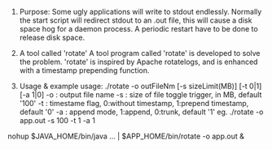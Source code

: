 
1) Purpose:
Some ugly applications will write to stdout endlessly. Normally the start script will redirect stdout to an .out file, this will cause a disk space hog for a daemon process. A periodic restart have to be done to release disk space.

2) A tool called 'rotate'
A tool program called 'rotate' is developed to solve the problem. 'rotate' is inspired by Apache rotatelogs, and is enhanced with a timestamp prepending function.

3) Usage & example
usage: ./rotate -o outFileNm [-s sizeLimit(MB)] [-t 0|1] [-a 1|0]
       -o : output file name
       -s : size of file toggle trigger, in MB, default '100'
       -t : timestame flag, 0:without timestamp, 1:prepend timestamp, default '0'
       -a : append mode, 1:append, 0:trunk, default '1'
eg.    ./rotate -o app.out -s 100 -t 1 -a 1

nohup $JAVA_HOME/bin/java ... | $APP_HOME/bin/rotate -o app.out &

